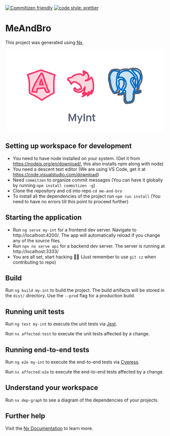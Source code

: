 [![Commitizen friendly](https://img.shields.io/badge/commitizen-friendly-brightgreen.svg)](http://commitizen.github.io/cz-cli/) [![code style: prettier](https://img.shields.io/badge/code_style-prettier-ff69b4.svg)](https://github.com/prettier/prettier)

# MeAndBro

This project was generated using [Nx](https://nx.dev).

<div align="center">

![My Int](doc-assets/MyInt.png)

</div>

## Setting up workspace for development

- You need to have node installed on your system. (Get it from https://nodejs.org/en/download/, this also installs npm along with node)
- You need a descent text editor (We are using VS Code, get it at https://code.visualstudio.com/download)
- Need `commitzen` to organize commit messages (You can have it globally by running `npm install commitizen -g`)
- Clone the repository and cd into repo `cd me-and-bro`
- To install all the dependencies of the project run `npm run install` (You need to have no errors till this point to proceed further)

## Starting the application

- Run `ng serve my-int` for a frontend dev server. Navigate to http://localhost:4200/. The app will automatically reload if you change any of the source files.
- Run `npx nx serve api` for a backend dev server. The server is running at http://localhost:3333/
- You are all set, start hacking 🎉🎉 (Just remember to use `git cz` when contributing to repo)

## Build

Run `ng build my-int` to build the project. The build artifacts will be stored in the `dist/` directory. Use the `--prod` flag for a production build.

## Running unit tests

Run `ng test my-int` to execute the unit tests via [Jest](https://jestjs.io).

Run `nx affected:test` to execute the unit tests affected by a change.

## Running end-to-end tests

Run `ng e2e my-int` to execute the end-to-end tests via [Cypress](https://www.cypress.io).

Run `nx affected:e2e` to execute the end-to-end tests affected by a change.

## Understand your workspace

Run `nx dep-graph` to see a diagram of the dependencies of your projects.

## Further help

Visit the [Nx Documentation](https://nx.dev/angular) to learn more.
